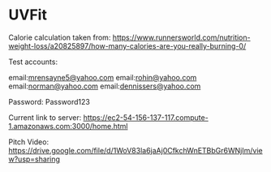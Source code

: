 # UVFit

Calorie calculation taken from: 
https://www.runnersworld.com/nutrition-weight-loss/a20825897/how-many-calories-are-you-really-burning-0/

Test accounts:

email:mrensayne5@yahoo.com
email:rohin@yahoo.com
email:norman@yahoo.com
email:dennissers@yahoo.com

Password: Password123

Current link to server: https://ec2-54-156-137-117.compute-1.amazonaws.com:3000/home.html

Pitch Video: https://drive.google.com/file/d/1WoV83la6jaAj0CfkchWnETBbGr6WNjIm/view?usp=sharing



